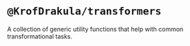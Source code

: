 # `@KrofDrakula/transformers`

A collection of generic utility functions that help with common transformational tasks.
